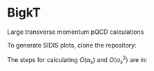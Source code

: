 # BigkT
Large transverse momentum pQCD calculations

To generate SIDIS plots, clone the repository: 

The steps for calculating $O(\alpha_s)$ and $O(\alpha_s^2)$ are in:
